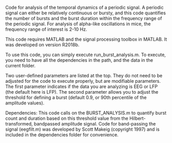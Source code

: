Code for analysis of the temporal dynamics of a periodic signal. A periodic signal can either be relatively continuous or bursty, and this code quantifies the number of bursts and the burst duration within the frequency range of the periodic signal. For analysis of alpha-like oscillations in mice, the frequency range of interest is 2-10 Hz. 

This code requires MATLAB and the signal processing toolbox in MATLAB. It was developed on version R2018b. 

To use this code, you can simply execute run_burst_analysis.m. To execute, you need to have all the dependencies in the path, and the data in the current folder. 

Two user-defined parameters are listed at the top. They do not need to be adjusted for the code to execute properly, but are modifiable parameters. The first parameter indicates if the data you are analyzing is EEG or LFP (the default here is LFP). The second parameter allows you to adjust the threshold for defining a burst (default 0.9, or 90th percentile of the amplitude values). 

Dependencies: This code calls on the BURST_ANALYSIS.m to quantify burst count and duration based on this threshold value from the Hilbert-transformed, bandpassed amplitude signal. Code for band-passing the signal (eegfilt.m) was developed by Scott Makeig (copyright 1997) and is included in the dependencies folder for convenience. 
